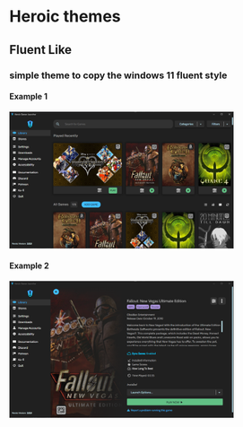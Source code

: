 ﻿# Heroic themes



## Fluent Like






### simple theme to copy the windows 11 fluent style

#### Example 1
<img src="https://github.com/The-Ducktor/heroicthemes/blob/main/fluent/fluent1.png?raw=true" alt="Fluent Theme Library" width="400" />

#### Example 2

<img src="https://github.com/The-Ducktor/heroicthemes/blob/main/fluent/fluent2.png?raw=true" alt="Fluent Theme Game" width="400" />
